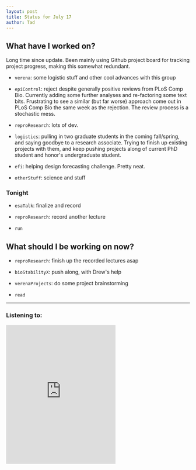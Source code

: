```yaml
---
layout: post 
title: Status for July 17 
author: Tad
---
```


## What have I worked on?

Long time since update. Been mainly using Github project board for tracking project progress, making this somewhat redundant. 

* `verena`: some logistic stuff and other cool advances with this group

* `epiControl`: reject despite generally positive reviews from PLoS Comp Bio. Currently adding some further analyses and re-factoring some text bits. Frustrating to see a similar (but far worse) approach come out in PLoS Comp Bio the same week as the rejection. The review process is a stochastic mess. 

* `reproResearch`: lots of dev.

* `logistics`: pulling in two graduate students in the coming fall/spring, and saying goodbye to a research associate. Trying to finish up existing projects with them, and keep pushing projects along of current PhD student and honor's undergraduate student. 

* `efi`: helping design forecasting challenge. Pretty neat. 

* `otherStuff`: science and stuff





### Tonight

* `esaTalk`: finalize and record

* `reproResearch`: record another lecture

* `run`





## What should I be working on now?

* `reproResearch`: finish up the recorded lectures asap

* `bioStabilityX`: push along, with Drew's help

* `verenaProjects`: do some project brainstorming

* `read`







--- 

### Listening to:

<iframe src="https://open.spotify.com/embed/track/4tFNyavzPZ6Eohh8KXdc6B" width="300" height="380" frameborder="0" allowtransparency="true" allow="encrypted-media"></iframe>

<i class='fa fa-code' style='color:pink'></i>
